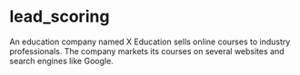# lead_scoring
An education company named X Education sells online courses to industry professionals. The company markets its courses on several websites and search engines like Google. 
